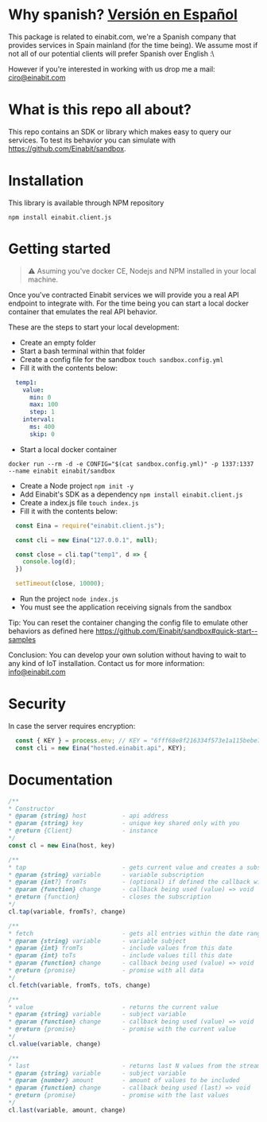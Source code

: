 # Why spanish? [Versión en Español](README.es.md)

This package is related to einabit.com, we're a Spanish company that provides services in Spain mainland (for the time being). We assume most if not all of our potential clients will prefer Spanish over English :\

However if you're interested in working with us drop me a mail: ciro@einabit.com

# What is this repo all about?

This repo contains an SDK or library which makes easy to query our services. To test its behavior you can simulate with https://github.com/Einabit/sandbox.

# Installation

This library is available through NPM repository

`npm install einabit.client.js`

# Getting started

> :warning: Asuming you've docker CE, Nodejs and NPM installed in your local machine.

Once you've contracted Einabit services we will provide you a real API endpoint to integrate with. For the time being you can start a local docker container that emulates the real API behavior.

These are the steps to start your local development:

- Create an empty folder
- Start a bash terminal within that folder
- Create a config file for the sandbox `touch sandbox.config.yml`
- Fill it with the contents below:
```yml
  temp1:
    value:
      min: 0
      max: 100
      step: 1
    interval:
      ms: 400
      skip: 0
```
- Start a local docker container
```
docker run --rm -d -e CONFIG="$(cat sandbox.config.yml)" -p 1337:1337 --name einabit einabit/sandbox
```
- Create a Node project `npm init -y`
- Add Einabit's SDK as a dependency `npm install einabit.client.js`
- Create a index.js file `touch index.js`
- Fill it with the contents below:
```js
  const Eina = require("einabit.client.js");

  const cli = new Eina("127.0.0.1", null);

  const close = cli.tap("temp1", d => {
    console.log(d);
  })

  setTimeout(close, 10000);
```
- Run the project `node index.js`
- You must see the application receiving signals from the sandbox

Tip: You can reset the container changing the config file to emulate other behaviors as defined here https://github.com/Einabit/sandbox#quick-start--samples

Conclusion: You can develop your own solution without having to wait to any kind of IoT installation. Contact us for more information: info@einabit.com

# Security

In case the server requires encryption:

```javascript
  const { KEY } = process.env; // KEY = "6fff68e8f216334f573e1a115bebe72f"
  const cli = new Eina("hosted.einabit.api", KEY);
```
# Documentation

```js
/**
* Constructor
* @param {string} host          - api address
* @param {string} key           - unique key shared only with you
* @return {Client}              - instance
*/
const cl = new Eina(host, key)

/**
* tap                           - gets current value and creates a subscription
* @param {string} variable      - variable subscription
* @param {int?} fromTs          - (optional) if defined the callback will include entries since then
* @param {function} change      - callback being used (value) => void
* @return {function}            - closes the subscription
*/
cl.tap(variable, fromTs?, change)

/**
* fetch                         - gets all entries within the date range
* @param {string} variable      - variable subject
* @param {int} fromTs           - include values from this date
* @param {int} toTs             - include values till this date
* @param {function} change      - callback being used (value) => void
* @return {promise}             - promise with all data
*/
cl.fetch(variable, fromTs, toTs, change)

/**
* value                         - returns the current value
* @param {string} variable      - subject variable
* @param {function} change      - callback being used (value) => void
* @return {promise}             - promise with the current value
*/
cl.value(variable, change)

/**
* last                          - returns last N values from the stream
* @param {string} variable      - subject variable
* @param {number} amount        - amount of values to be included
* @param {function} change      - callback being used (last) => void
* @return {promise}             - promise with the last values
*/
cl.last(variable, amount, change)
```
